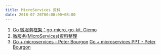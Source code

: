 ```yaml
---
title: MicroServices 资料
date: 2018-07-26T00:00:00+08:00
---
```


1. [Go 微服务框架：go-micro, go-kit, Giemo](https://medium.com/seek-blog/microservices-in-go-2fc1570f6800)
2. [微服务(MicroServices)资料整理](https://www.iamle.com/archives/2033.html)
3. [Go + microservices - Peter Bourgon](https://github.com/peterbourgon/go-microservices)
	[Go + microservices PPT - Peter Bourgon](http://peter.bourgon.org/applied-go-kit/#1)